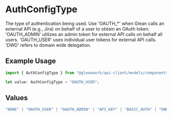 # AuthConfigType

The type of authentication being used.
Use 'OAUTH_*' when Glean calls an external API (e.g., Jira) on behalf of a user to obtain an OAuth token.
'OAUTH_ADMIN' utilizes an admin token for external API calls on behalf all users.
'OAUTH_USER' uses individual user tokens for external API calls.
'DWD' refers to domain wide delegation.


## Example Usage

```typescript
import { AuthConfigType } from "@gleanwork/api-client/models/components";

let value: AuthConfigType = "OAUTH_USER";
```

## Values

```typescript
"NONE" | "OAUTH_USER" | "OAUTH_ADMIN" | "API_KEY" | "BASIC_AUTH" | "DWD"
```